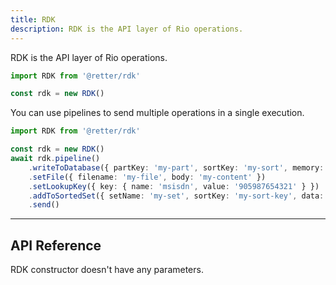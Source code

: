 ```yaml
---
title: RDK
description: RDK is the API layer of Rio operations.
---
```


RDK is the API layer of Rio operations.

```typescript
import RDK from '@retter/rdk'

const rdk = new RDK()
```

You can use pipelines to send multiple operations in a single execution.

```typescript
import RDK from '@retter/rdk'

const rdk = new RDK()
await rdk.pipeline()
    .writeToDatabase({ partKey: 'my-part', sortKey: 'my-sort', memory: true, data: { key: 'value' } })
    .setFile({ filename: 'my-file', body: 'my-content' })
    .setLookupKey({ key: { name: 'msisdn', value: '905987654321' } })
    .addToSortedSet({ setName: 'my-set', sortKey: 'my-sort-key', data: { key: 'value' } })
    .send()
```

---

## API Reference

RDK constructor doesn't have any parameters.

